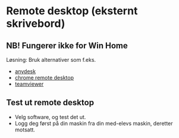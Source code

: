 # Remote desktop (eksternt skrivebord)

## NB! Fungerer ikke for Win Home
Løsning: Bruk alternativer som f.eks.
- [anydesk](https://anydesk.com/en)
- [chrome remote desktop](https://chromewebstore.google.com/detail/chrome-remote-desktop/inomeogfingihgjfjlpeplalcfajhgai)
- [teamviewer](https://www.teamviewer.com/en/)

## Test ut remote desktop
- Velg software, og test det ut.
- Logg deg først på din maskin fra din med-elevs maskin, deretter motsatt.
